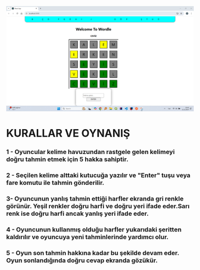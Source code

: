 <img src="kelime.png" alt="">

# KURALLAR VE OYNANIŞ 

### 1 - Oyuncular kelime havuzundan rastgele gelen kelimeyi doğru tahmin etmek için 5 hakka sahiptir.

### 2 - Seçilen kelime alttaki kutucuğa yazılır ve "Enter" tuşu veya fare komutu ile tahmin gönderilir.

### 3- Oyuncunun yanlış tahmin ettiği harfler ekranda gri renkle görünür. Yeşil renkler doğru harfi ve doğru yeri ifade eder.Sarı renk ise doğru harfi ancak yanlış yeri ifade eder.

### 4 - Oyuncunun kullanmış olduğu harfler yukarıdaki şeritten kaldırılır ve oyuncuya yeni tahminlerinde yardımcı olur.

### 5 - Oyun son tahmin hakkına kadar bu şekilde devam eder. Oyun sonlandığında doğru cevap ekranda gözükür.

